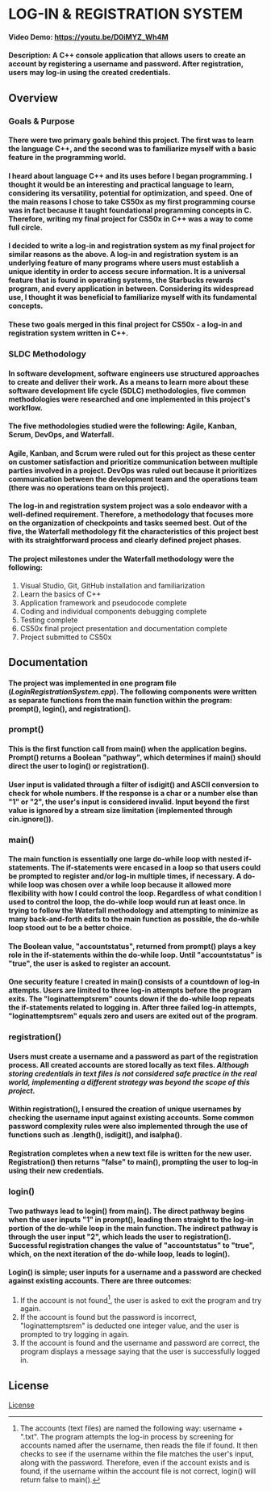 # LOG-IN & REGISTRATION SYSTEM
#### **Video Demo**: <https://youtu.be/D0iMYZ_Wh4M>
#### **Description**: A C++ console application that allows users to create an account by registering a username and password. After registration, users may log-in using the created credentials.

## Overview
### Goals & Purpose

#### There were two primary goals behind this project. The first was to learn the language C++, and the second was to familiarize myself with a basic feature in the programming world.
#### I heard about language C++ and its uses before I began programming. I thought it would be an interesting and practical language to learn, considering its versatility, potential for optimization, and speed. One of the main reasons I chose to take CS50x as my first programming course was in fact because it taught foundational programming concepts in C. Therefore, writing my final project for CS50x in C++ was a way to come full circle.
#### I decided to write a log-in and registration system as my final project for similar reasons as the above. A log-in and registration system is an underlying feature of many programs where users must establish a unique identity in order to access secure information. It is a universal feature that is found in operating systems, the Starbucks rewards program, and every application in between. Considering its widespread use, I thought it was beneficial to familiarize myself with its fundamental concepts.
#### These two goals merged in this final project for CS50x - a log-in and registration system written in C++.

### SLDC Methodology

#### In software development, software engineers use structured approaches to create and deliver their work. As a means to learn more about these software development life cycle (SDLC) methodologies, five common methodologies were researched and one implemented in this project's workflow.
#### The five methodologies studied were the following: Agile, Kanban, Scrum, DevOps, and Waterfall.
#### Agile, Kanban, and Scrum were ruled out for this project as these center on customer satisfaction and prioritize communication between multiple parties involved in a project. DevOps was ruled out because it prioritizes communication between the development team and the operations team (there was no operations team on this project).
#### The log-in and registration system project was a solo endeavor with a well-defined requirement. Therefore, a methodology that focuses more on the organization of checkpoints and tasks seemed best. Out of the five, the Waterfall methodology fit the characteristics of this project best with its straightforward process and clearly defined project phases.
#### The project milestones under the Waterfall methodology were the following:
1. Visual Studio, Git, GitHub installation and familiarization
2. Learn the basics of C++
3. Application framework and pseudocode complete
4. Coding and individual components debugging complete
5. Testing complete
6. CS50x final project presentation and documentation complete
7. Project submitted to CS50x

## Documentation

#### The project was implemented in one program file (*LoginRegistrationSystem.cpp*). The following components were written as separate functions from the main function within the program: prompt(), login(), and registration().

### prompt()

#### This is the first function call from main() when the application begins. Prompt() returns a Boolean "pathway", which determines if main() should direct the user to login() or registration().
#### User input is validated through a filter of isdigit() and ASCII conversion to check for whole numbers. If the response is a char or a number else than "1" or "2", the user's input is considered invalid. Input beyond the first value is ignored by a stream size limitation (implemented through cin.ignore()).

### main()

#### The main function is essentially one large do-while loop with nested if-statements. The if-statements were encased in a loop so that users could be prompted to register and/or log-in multiple times, if necessary. A do-while loop was chosen over a while loop because it allowed more flexibility with how I could control the loop. Regardless of what condition I used to control the loop, the do-while loop would run at least once. In trying to follow the Waterfall methodology and attempting to minimize as many back-and-forth edits to the main function as possible, the do-while loop stood out to be a better choice.
#### The Boolean value, "accountstatus", returned from prompt() plays a key role in the if-statements within the do-while loop. Until "accountstatus" is "true", the user is asked to register an account.
#### One security feature I created in main() consists of a countdown of log-in attempts. Users are limited to three log-in attempts before the program exits. The "loginattemptsrem" counts down if the do-while loop repeats the if-statements related to logging in. After three failed log-in attempts, "loginattemptsrem" equals zero and users are exited out of the program.

### registration()

#### Users must create a username and a password as part of the registration process. All created accounts are stored locally as text files. *Although storing credentials in text files is not considered safe practice in the real world, implementing a different strategy was beyond the scope of this project.*
#### Within registration(), I ensured the creation of unique usernames by checking the username input against existing accounts. Some common password complexity rules were also implemented through the use of functions such as .length(), isdigit(), and isalpha().
#### Registration completes when a new text file is written for the new user. Registration() then returns "false" to main(), prompting the user to log-in using their new credentials.

### login()

#### Two pathways lead to login() from main(). The direct pathway begins when the user inputs "1" in prompt(), leading them straight to the log-in portion of the do-while loop in the main function. The indirect pathway is through the user input "2", which leads the user to registration(). Successful registration changes the value of "accountstatus" to "true", which, on the next iteration of the do-while loop, leads to login().
#### Login() is simple; user inputs for a username and a password are checked against existing accounts. There are three outcomes:
1. If the account is not found[^1], the user is asked to exit the program and try again.
2. If the account is found but the password is incorrect, "loginattemptsrem" is deducted one integer value, and the user is prompted to try logging in again.
3. If the account is found and the username and password are correct, the program displays a message saying that the user is successfully logged in.

[^1]: The accounts (text files) are named the following way: username + ".txt". The program attempts the log-in process by screening for accounts named after the username, then reads the file if found. It then checks to see if the username within the file matches the user's input, along with the password. Therefore, even if the account exists and is found, if the username within the account file is not correct, login() will return false to main().

## License
[License](https://github.com/serioustoad/LoginRegistrationSystem_cpp/blob/master/LICENSE.txt)